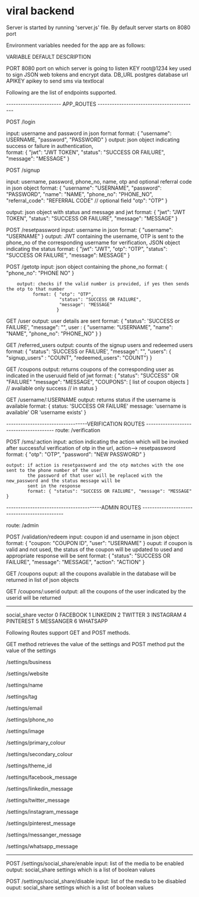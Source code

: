 # viral backend

Server is started by running 'server.js' file.
By default server starts on 8080 port

Environment variables needed for the app are as follows:

VARIABLE                    DEFAULT                     DESCRIPTION

PORT                        8080                        port on which server is going to listen
KEY                         root@1234                   key used to sign JSON web tokens and encrypt data.
DB_URL                                                  postgres database url
APIKEY                                                  apikey to send sms via textlocal



Following are the list of endpoints supported.

----------------------- APP_ROUTES ------------------------------------------

POST /login

input:  username and password in json format
        format: { "username": USERNAME, "password", "PASSWORD" }
output: json object indicating success or failure in authentication,   
        format: { "jwt": "JWT TOKEN", "status": "SUCCESS OR FAILURE", "message": "MESSAGE" }

POST /signup

input:  username, password, phone_no, name, otp and optional referral code in json object
        format: { "username": "USERNAME",
                  "password": "PASSWORD",
                  "name": "NAME",
                  "phone_no": "PHONE_NO",
                  "referral_code": "REFERRAL CODE"              // optional field
                  "otp": "OTP"
                 }
                  
output: json object with status and message and jwt 
        format: { 
                  "jwt": "JWT TOKEN",
                  "status": "SUCCESS OR FAILURE",
                  "message": "MESSAGE" 
                }


POST /resetpassword
    input: username in json
           format: { "username": "USERNAME" }
    output: JWT containing the username, 
            OTP is sent to the phone_no of the corresponding username for verification,
            JSON object indicating the status
            format: { "jwt": "JWT",
                      "otp": "OTP",
                      "status": "SUCCESS OR FAILURE",
                      "message": MESSAGE"
                     }
                     
                     
POST /getotp
        input: json object containing the phone_no
              format: { "phone_no": "PHONE NO" }
              
        output: checks if the valid number is provided, if yes then sends the otp to that number
              format: { "otp": "OTP",
                        "status": "SUCCESS OR FAILURE",
                        "message": "MESSAGE" 
                       }

GET /user
       output: user details are sent
              format: {
                            "status": 'SUCCESS or FAILURE',
                            "message": "",
                            user :
                            {
                                   "username: "USERNAME",
                                   "name": "NAME",
                                   "phone_no": "PHONE_NO"
                            }
                      }

GET /referred_users
       output: counts of the signup users and redeemed users
              format: {
                            "status": 'SUCCESS or FAILURE',
                            "message": "",
                            "users": { "signup_users" : "COUNT", "redeemed_users": "COUNT"}
                      }

GET /coupons
output: returns coupons of the corresponding user as indicated in the useruuid field of jwt
          format: { "status": "SUCCESS" OR "FAILURE"
                    "message": "MESSAGE",
                    "COUPONS": [ list of coupon objects ]         // available only success
                                                                  // in status
                  }             
                  
                  
GET /username/:USERNAME
        output: returns status if the username is available
                format: {
                                status: 'SUCCESS OR FAILURE'
                                message: 'username is available' OR 'username exists'
                        }


----------------------------------VERIFICATION ROUTES ---------------------------------------
route: /verification

POST /sms/:action
    input: action indicating the action which will be invoked after successful verification of otp in the url, 
           action--> resetpassword
           format: { "otp": "OTP", "password": "NEW PASSWORD" }
      

    output: if action is resetpassword and the otp matches with the one sent to the phone number of the user
            the password of that user will be replaced with the new_password and the status message will be 
            sent in the response
            format: { "status": "SUCCESS OR FAILURE", "message": "MESSAGE" }

    

----------------------------------------ADMIN ROUTES ---------------------------------------------

route: /admin

POST /validation/redeem
    input: coupon id and username in json object
           format: { "coupon: "COUPON ID", "user": "USERNAME" }
    ouput: if coupon is valid and not used, the status of the coupon will be updated to used and appropriate response
           will be sent
           format: { "status": "SUCCESS OR FAILURE", "message": "MESSAGE", "action": "ACTION" }
           
GET /coupons
    ouput: all the coupons available in the database will be returned in list of json objects
    
GET /coupons/:userid
    output: all the coupons of the user indicated by the userid will be returned

------------
social_share vector
0 FACEBOOK
1 LINKEDIN
2 TWITTER
3 INSTAGRAM
4 PINTEREST
5 MESSANGER
6 WHATSAPP

Following Routes support 
GET and POST methods.

GET method retrieves the value of the settings and 
POST method put the value of the settings

/settings/business

/settings/website
    
/settings/name
    
/settings/tag
    
/settings/email
    
/settings/phone_no

/settings/image
    
/settings/primary_colour
    
/settings/secondary_colour
    
/settings/theme_id
    
/settings/facebook_message
    
/settings/linkedin_message
    
/settings/twitter_message
    
/settings/instagram_message
    
/settings/pinterest_message
    
/settings/messanger_message
    
/settings/whatsapp_message    
    
----------------

POST /settings/social_share/enable
       input: list of the media to be enabled
       output: social_share settings which is a list of boolean values

POST /settings/social_share/disable
       input: list of the media to be disabled
       ouput: social_share settings which is a list of boolean values